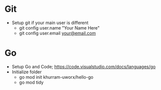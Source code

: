 # Git

- Setup git if your main user is different
    - git config user.name "Your Name Here"
    - git config user.email your@email.com

# Go

- Setup Go and Code; https://code.visualstudio.com/docs/languages/go
- Initialize folder
    - go mod init khurram-uworx/hello-go
    - go mod tidy